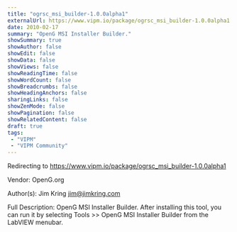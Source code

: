 ```yaml
---
title: "ogrsc_msi_builder-1.0.0alpha1"
externalUrl: https://www.vipm.io/package/ogrsc_msi_builder-1.0.0alpha1
date: 2010-02-17
summary: "OpenG MSI Installer Builder."
showSummary: true
showAuthor: false
showEdit: false
showData: false
showViews: false
showReadingTime: false
showWordCount: false
showBreadcrumbs: false
showHeadingAnchors: false
sharingLinks: false
showZenMode: false
showPagination: false
showRelatedContent: false
draft: true
tags:
 - "VIPM"
 - "VIPM Community"
---
```


Redirecting to https://www.vipm.io/package/ogrsc_msi_builder-1.0.0alpha1

Vendor: OpenG.org

Author(s): Jim Kring <jim@jimkring.com>
 
Full Description:
OpenG MSI Installer Builder.  After installing this tool, you can run it by selecting Tools >> OpenG MSI Installer Builder from the LabVIEW menubar.